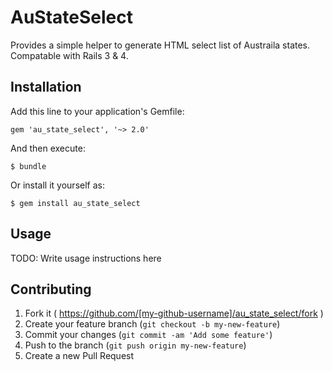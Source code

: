 # AuStateSelect

Provides a simple helper to generate HTML select list of Austraila states. Compatable with Rails 3 & 4.

## Installation

Add this line to your application's Gemfile:

    gem 'au_state_select', '~> 2.0'

And then execute:

    $ bundle

Or install it yourself as:

    $ gem install au_state_select

## Usage

TODO: Write usage instructions here

## Contributing

1. Fork it ( https://github.com/[my-github-username]/au_state_select/fork )
2. Create your feature branch (`git checkout -b my-new-feature`)
3. Commit your changes (`git commit -am 'Add some feature'`)
4. Push to the branch (`git push origin my-new-feature`)
5. Create a new Pull Request
